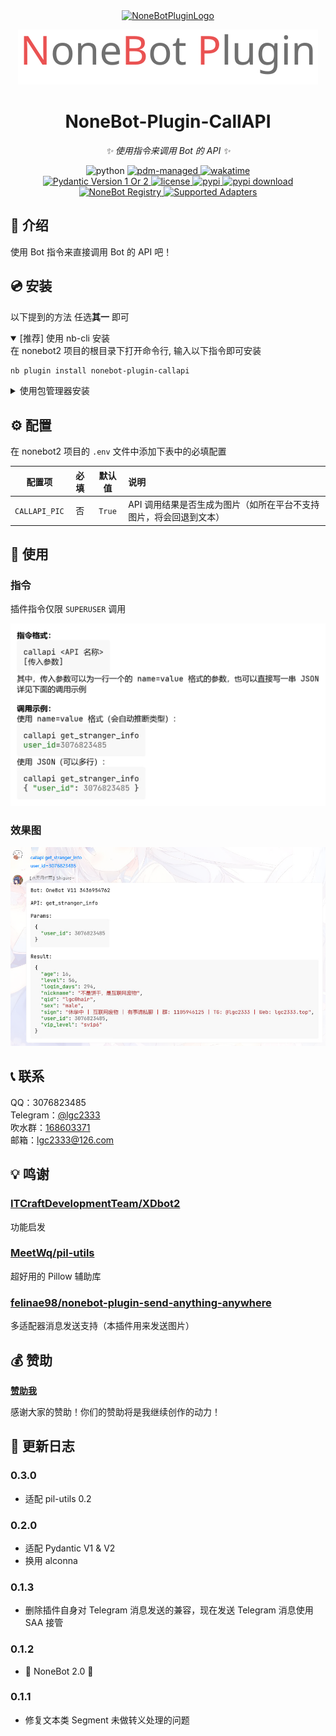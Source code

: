 <!-- markdownlint-disable MD031 MD033 MD036 MD041 -->

<div align="center">

<a href="https://v2.nonebot.dev/store">
  <img src="https://raw.githubusercontent.com/A-kirami/nonebot-plugin-template/resources/nbp_logo.png" width="180" height="180" alt="NoneBotPluginLogo">
</a>

<p>
  <img src="https://raw.githubusercontent.com/lgc-NB2Dev/readme/main/template/plugin.svg" alt="NoneBotPluginText">
</p>

# NoneBot-Plugin-CallAPI

_✨ 使用指令来调用 Bot 的 API ✨_

<img src="https://img.shields.io/badge/python-3.9+-blue.svg" alt="python">
<a href="https://pdm.fming.dev">
  <img src="https://img.shields.io/badge/pdm-managed-blueviolet" alt="pdm-managed">
</a>
<a href="https://wakatime.com/badge/user/b61b0f9a-f40b-4c82-bc51-0a75c67bfccf/project/f4cf118f-464e-4dfc-bf93-dd2cb970b034">
  <img src="https://wakatime.com/badge/user/b61b0f9a-f40b-4c82-bc51-0a75c67bfccf/project/f4cf118f-464e-4dfc-bf93-dd2cb970b034.svg" alt="wakatime">
</a>

<br />

<a href="https://pydantic.dev">
  <img src="https://img.shields.io/endpoint?url=https://raw.githubusercontent.com/lgc-NB2Dev/readme/main/template/pyd-v1-or-v2.json" alt="Pydantic Version 1 Or 2" >
</a>
<a href="./LICENSE">
  <img src="https://img.shields.io/github/license/lgc-NB2Dev/nonebot-plugin-callapi.svg" alt="license">
</a>
<a href="https://pypi.python.org/pypi/nonebot-plugin-callapi">
  <img src="https://img.shields.io/pypi/v/nonebot-plugin-callapi.svg" alt="pypi">
</a>
<a href="https://pypi.python.org/pypi/nonebot-plugin-callapi">
  <img src="https://img.shields.io/pypi/dm/nonebot-plugin-callapi" alt="pypi download">
</a>

<br />

<a href="https://registry.nonebot.dev/plugin/nonebot-plugin-callapi:nonebot_plugin_callapi">
  <img src="https://img.shields.io/endpoint?url=https%3A%2F%2Fnbbdg.lgc2333.top%2Fplugin%2Fnonebot-plugin-callapi" alt="NoneBot Registry">
</a>
<a href="https://registry.nonebot.dev/plugin/nonebot-plugin-callapi:nonebot_plugin_callapi">
  <img src="https://img.shields.io/endpoint?url=https%3A%2F%2Fnbbdg.lgc2333.top%2Fplugin-adapters%2Fnonebot-plugin-callapi" alt="Supported Adapters">
</a>

</div>

## 📖 介绍

使用 Bot 指令来直接调用 Bot 的 API 吧！

## 💿 安装

以下提到的方法 任选**其一** 即可

<details open>
<summary>[推荐] 使用 nb-cli 安装</summary>
在 nonebot2 项目的根目录下打开命令行, 输入以下指令即可安装

```bash
nb plugin install nonebot-plugin-callapi
```

</details>

<details>
<summary>使用包管理器安装</summary>
在 nonebot2 项目的插件目录下, 打开命令行, 根据你使用的包管理器, 输入相应的安装命令

<details>
<summary>pip</summary>

```bash
pip install nonebot-plugin-callapi
```

</details>
<details>
<summary>pdm</summary>

```bash
pdm add nonebot-plugin-callapi
```

</details>
<details>
<summary>poetry</summary>

```bash
poetry add nonebot-plugin-callapi
```

</details>
<details>
<summary>conda</summary>

```bash
conda install nonebot-plugin-callapi
```

</details>

打开 nonebot2 项目根目录下的 `pyproject.toml` 文件, 在 `[tool.nonebot]` 部分的 `plugins` 项里追加写入

```toml
[tool.nonebot]
plugins = [
    # ...
    "nonebot_plugin_callapi"
]
```

</details>

## ⚙️ 配置

在 nonebot2 项目的 `.env` 文件中添加下表中的必填配置

|    配置项     | 必填 | 默认值 | 说明                                                               |
| :-----------: | :--: | :----: | :----------------------------------------------------------------- |
| `CALLAPI_PIC` |  否  | `True` | API 调用结果是否生成为图片（如所在平台不支持图片，将会回退到文本） |

## 🎉 使用

### 指令

插件指令仅限 `SUPERUSER` 调用

![intro](https://raw.githubusercontent.com/lgc-NB2Dev/readme/main/callapi/intro.png)

### 效果图

![preview](https://raw.githubusercontent.com/lgc-NB2Dev/readme/main/callapi/preview.png)

## 📞 联系

QQ：3076823485  
Telegram：[@lgc2333](https://t.me/lgc2333)  
吹水群：[168603371](https://qm.qq.com/q/EikuZ5sP4G)  
邮箱：<lgc2333@126.com>

## 💡 鸣谢

### [ITCraftDevelopmentTeam/XDbot2](https://github.com/ITCraftDevelopmentTeam/XDbot2)

功能启发

### [MeetWq/pil-utils](https://github.com/MeetWq/pil-utils)

超好用的 Pillow 辅助库

### [felinae98/nonebot-plugin-send-anything-anywhere](https://github.com/felinae98/nonebot-plugin-send-anything-anywhere)

多适配器消息发送支持（本插件用来发送图片）

## 💰 赞助

**[赞助我](https://blog.lgc2333.top/donate)**

感谢大家的赞助！你们的赞助将是我继续创作的动力！

## 📝 更新日志

### 0.3.0

- 适配 pil-utils 0.2

### 0.2.0

- 适配 Pydantic V1 & V2
- 换用 alconna

### 0.1.3

- 删除插件自身对 Telegram 消息发送的兼容，现在发送 Telegram 消息使用 SAA 接管

### 0.1.2

- 🎉 NoneBot 2.0 🚀

### 0.1.1

- 修复文本类 Segment 未做转义处理的问题
